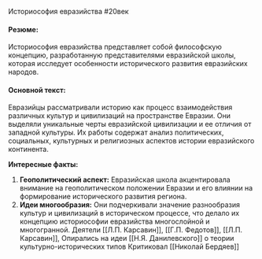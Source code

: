 Историософия евразийства
#20век 
#### Резюме:

Историософия евразийства представляет собой философскую концепцию, разработанную представителями евразийской школы, которая исследует особенности исторического развития евразийских народов.

#### Основной текст:

Евразийцы рассматривали историю как процесс взаимодействия различных культур и цивилизаций на пространстве Евразии. Они выделяли уникальные черты евразийской цивилизации и ее отличия от западной культуры. Их работы содержат анализ политических, социальных, культурных и религиозных аспектов истории евразийского континента.

**Интересные факты:**

1. **Геополитический аспект:** Евразийская школа акцентировала внимание на геополитическом положении Евразии и его влиянии на формирование исторического развития региона.
2. **Идеи многообразия:** Они подчеркивали значение разнообразия культур и цивилизаций в историческом процессе, что делало их концепцию историософии евразийства многослойной и многогранной.
Деятели [[Л.П. Карсавин]], [[Г.П. Федотов]], [[Л.П. Карсавин]], 
Опирались на идеи [[Н.Я. Данилевского]] о теории культурно-исторических типов
Критиковал [[Николай Бердяев]]
